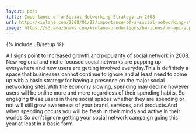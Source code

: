 ```yaml
---
layout: post
title: Importance of a Social Networking Strategy in 2008
url: http://kinlane.com/2008/01/22/importance-of-a-social-networking-strategy-in-2008/
image: https://s3.amazonaws.com/kinlane-productions/bw-icons/bw-api-a.png
---
```

{% include JB/setup %}
All signs point to increased growth and popularity of social network in 2008.  New regional and niche focused social networks are popping up everywhere and new users are getting involved everyday.This is definitely a space that businesses cannot continue to ignore and at least need to come up with a basic strategy for having a presence on the major social networking sites.With the economy slowing, spending may decline however users will be online more and more regardless of their spending habits. So engaging these users in there social spaces whether they are spending or not will still grow awareness of your brand, services, and products.And when spending occurs you will be fresh in their minds and active in their worlds.So don't ignore getting your social network campaign going this year at least in a basic form.